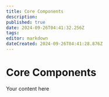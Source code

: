 ```yaml
---
title: Core Components
description: 
published: true
date: 2024-09-26T04:41:32.256Z
tags: 
editor: markdown
dateCreated: 2024-09-26T04:41:28.876Z
---
```


# Core Components
Your content here